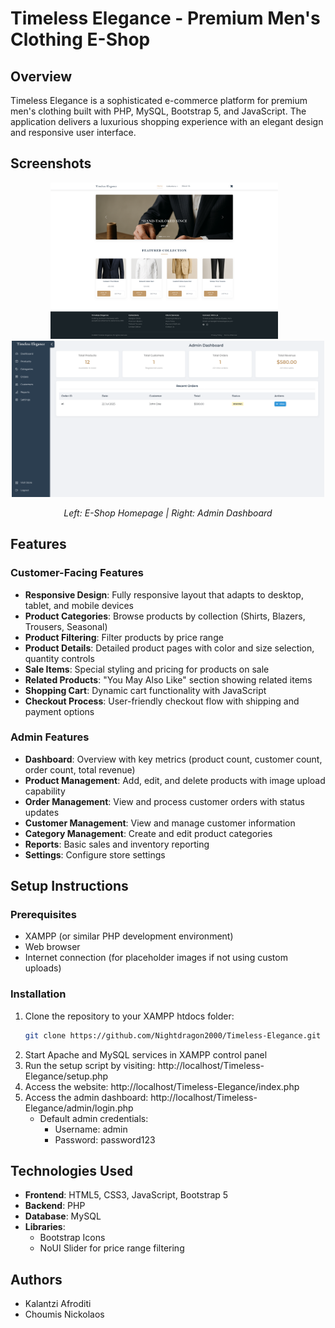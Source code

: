 # Timeless Elegance - Premium Men's Clothing E-Shop

## Overview

Timeless Elegance is a sophisticated e-commerce platform for premium men's clothing built with PHP, MySQL, Bootstrap 5, and JavaScript. The application delivers a luxurious shopping experience with an elegant design and responsive user interface.

## Screenshots

<div align="center">
  <!-- force both images to 250px tall, widths auto‑scaled -->
  <img src="images/store-page.png" alt="Store Page" height="250" />&nbsp;&nbsp;&nbsp;
  <img src="images/admin-page.png" alt="Admin Dashboard" height="250" />
</div>

<p align="center">
  <em>Left: E-Shop Homepage | Right: Admin Dashboard</em>
</p>


## Features

### Customer-Facing Features
- **Responsive Design**: Fully responsive layout that adapts to desktop, tablet, and mobile devices
- **Product Categories**: Browse products by collection (Shirts, Blazers, Trousers, Seasonal)
- **Product Filtering**: Filter products by price range
- **Product Details**: Detailed product pages with color and size selection, quantity controls
- **Sale Items**: Special styling and pricing for products on sale
- **Related Products**: "You May Also Like" section showing related items
- **Shopping Cart**: Dynamic cart functionality with JavaScript
- **Checkout Process**: User-friendly checkout flow with shipping and payment options

### Admin Features
- **Dashboard**: Overview with key metrics (product count, customer count, order count, total revenue)
- **Product Management**: Add, edit, and delete products with image upload capability
- **Order Management**: View and process customer orders with status updates
- **Customer Management**: View and manage customer information
- **Category Management**: Create and edit product categories
- **Reports**: Basic sales and inventory reporting
- **Settings**: Configure store settings


## Setup Instructions

### Prerequisites

- XAMPP (or similar PHP development environment)
- Web browser
- Internet connection (for placeholder images if not using custom uploads)

### Installation

1. Clone the repository to your XAMPP htdocs folder:
   ```bash
   git clone https://github.com/Nightdragon2000/Timeless-Elegance.git
   ```
2. Start Apache and MySQL services in XAMPP control panel
3. Run the setup script by visiting: http://localhost/Timeless-Elegance/setup.php
4. Access the website: http://localhost/Timeless-Elegance/index.php
5. Access the admin dashboard: http://localhost/Timeless-Elegance/admin/login.php
   - Default admin credentials:
     - Username: admin
     - Password: password123


## Technologies Used

- **Frontend**: HTML5, CSS3, JavaScript, Bootstrap 5
- **Backend**: PHP
- **Database**: MySQL
- **Libraries**: 
  - Bootstrap Icons
  - NoUI Slider for price range filtering


## Authors

- Kalantzi Afroditi
- Choumis Nickolaos

    
